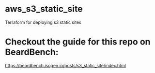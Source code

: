 # aws_s3_static_site
Terraform for deploying s3 static sites 

# Checkout the guide for this repo on BeardBench:

https://beardbench.isogen.io/posts/s3_static_site/index.html

